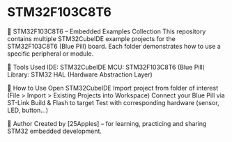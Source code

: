 # STM32F103C8T6
📘 STM32F103C8T6 – Embedded Examples Collection
This repository contains multiple STM32CubeIDE example projects for the STM32F103C8T6 (Blue Pill) board. Each folder demonstrates how to use a specific peripheral or module.

🔧 Tools Used
IDE: STM32CubeIDE
MCU: STM32F103C8T6 (Blue Pill)
Library: STM32 HAL (Hardware Abstraction Layer)

📝 How to Use
Open STM32CubeIDE
Import project from folder of interest (File > Import > Existing Projects into Workspace)
Connect your Blue Pill via ST-Link
Build & Flash to target
Test with corresponding hardware (sensor, LED, button...)

🤝 Author
Created by [25Apples] – for learning, practicing and sharing STM32 embedded development.
